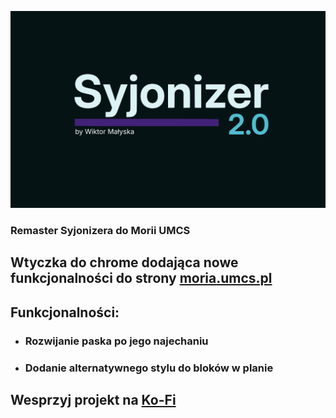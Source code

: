 ![](https://github.com/wiktormalyska/Syjonizer-2.0/blob/master/assets/logo.png?raw=true)
### Remaster Syjonizera do Morii UMCS
## Wtyczka do chrome dodająca nowe funkcjonalności do strony [moria.umcs.pl](http://moria.umcs.lublin.pl/)

## Funkcjonalności:
- ### Rozwijanie paska po jego najechaniu
- ### Dodanie alternatywnego stylu do bloków w planie

## Wesprzyj projekt na [Ko-Fi](https://ko-fi.com/wiktormalyska03)
